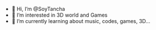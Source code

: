 - 👋 Hi, I’m @SoyTancha
- 👀 I’m interested in 3D world and Games
- 🌱 I’m currently learning about music, codes, games, 3D...
<!---
SoyTancha/SoyTancha is a ✨ special ✨ repository because its `README.md` (this file) appears on your GitHub profile.
You can click the Preview link to take a look at your changes.
--->
